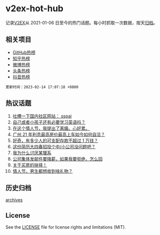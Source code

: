 # v2ex-hot-hub

 记录[V2EX](https://www.v2ex.com/)从 2021-01-06 日至今的热门话题。每小时抓取一次数据，按天[归档](archives)。
 
 ## 相关项目

- [GitHub热榜](https://github.com/snaildev/github-hot-hub)
- [知乎热榜](https://github.com/snaildev/zhihu-hot-hub)
- [微博热榜](https://github.com/snaildev/weibo-hot-hub)
- [头条热榜](https://github.com/snaildev/toutiao-hot-hub)
- [抖音热榜](https://github.com/snaildev/douyin-hot-hub)


 `更新时间：2023-02-14 17:07:18 +0800`

## 热议话题

1. [吐槽一下国内社区网站： sspai](https://www.v2ex.com/t/915913)
1. [自己或者小孩子还有必要学习英语吗？](https://www.v2ex.com/t/915886)
1. [在这个情人节，我提出了离婚。心好累。](https://www.v2ex.com/t/916027)
1. [广州 21 年利息最高房价最高上车如今如何自洽？](https://www.v2ex.com/t/915892)
1. [好奇，有多少人的可支配存款不超过 1 万钱？](https://www.v2ex.com/t/915875)
1. [这份简历大四春招投个中/小公司没问题吧？](https://www.v2ex.com/t/915821)
1. [我为什么讨厌某狸系](https://www.v2ex.com/t/915922)
1. [公司集体发邮件要降薪，如果我要拒绝，怎么回](https://www.v2ex.com/t/916000)
1. [关于买房的抉择！](https://www.v2ex.com/t/915911)
1. [情人节，男生都想收到啥礼物？](https://www.v2ex.com/t/915825)

## 历史归档

[archives](archives)

## License

See the [LICENSE](LICENSE) file for license rights and limitations (MIT).
